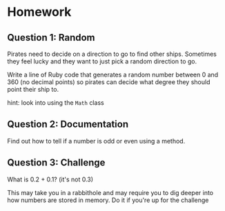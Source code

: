 # Homework

## Question 1: Random
Pirates need to decide on a direction to go to find other ships. Sometimes they feel lucky and they want to just pick a random direction to go. 

Write a line of Ruby code that generates a random number between 0 and 360 (no decimal points) so pirates can decide what degree they should point their ship to.

hint: look into using the `Math` class


## Question 2: Documentation
Find out how to tell if a number is odd or even using a method.

## Question 3: Challenge
What is 0.2 + 0.1? (it's not 0.3)

This may take you in a rabbithole and may require you to dig deeper into how numbers are stored in memory. Do it if you're up for the challenge